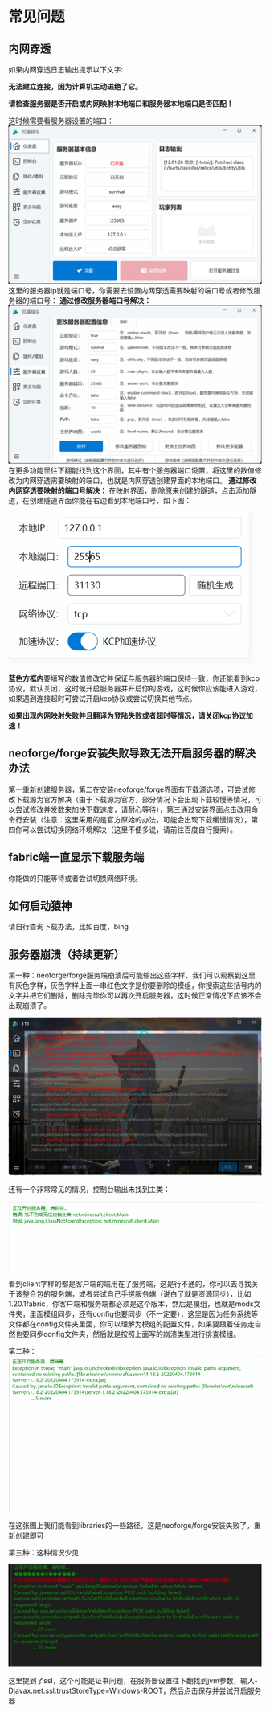 # 常见问题
## 内网穿透
如果内网穿透日志输出提示以下文字:

**无法建立连接，因为计算机主动进绝了它。**

**请检查服务器是否开启或内网映射本地端口和服务器本地端口是否匹配！**

这时候需要看服务器设置的端口：
![](./assets/server_interface.png)
这里的服务器ip就是端口号，你需要去设置内网穿透需要映射的端口号或者修改服务器的端口号：
**通过修改服务器端口号解决：**
![serve_.interface1](assets/serve_.interface1.png)
在更多功能里往下翻能找到这个界面，其中有个服务器端口设置，将这里的数值修改为内网穿透需要映射的端口，也就是内网穿透创建界面的本地端口。
**通过修改内网穿透要映射的端口号解决：**
在映射界面，删除原来创建的隧道，点击添加隧道，在创建隧道界面你能在右边看到本地端口号，如下图：

![image-20250412212214304](./assets/image-20250412212214304.png)

**蓝色方框内**要填写的数值修改它并保证与服务器的端口保持一致，你还能看到kcp协议，默认关闭，这时候开启服务器并开启你的游戏，这时候你应该能进入游戏，如果遇到连接超时可尝试开启kcp协议或尝试切换其他节点。

**如果出现内网映射失败并且翻译为登陆失败或者超时等情况，请关闭kcp协议加速！**

## neoforge/forge安装失败导致无法开启服务器的解决办法

第一重新创建服务器，第二在安装neoforge/forge界面有下载源选项，可尝试修改下载源为官方解决（由于下载源为官方，部分情况下会出现下载较慢等情况，可以尝试修改并发数来加快下载速度，请耐心等待），第三通过安装界面点击改用命令行安装（注意：这里采用的是官方原始的办法，可能会出现下载缓慢情况），第四你可以尝试切换网络环境解决（这里不便多说，请前往百度自行搜索）。

## fabric端一直显示下载服务端

你能做的只能等待或者尝试切换网络环境。

## 如何启动猿神

请自行查询下载办法，比如百度，bing

## 服务器崩溃（持续更新）

第一种：neoforge/forge服务端崩溃后可能输出这些字样，我们可以观察到这里有灰色字样，灰色字样上面一串红色文字是你要删除的模组，你搜索这些括号内的文字并把它们删除，删除完毕你可以再次开启服务器，这时候正常情况下应该不会出现崩溃了。

![d1f16ed35e44cb8097efe132096d4cfc_720](./assets/d1f16ed35e44cb8097efe132096d4cfc_720.png)

还有一个非常常见的情况，控制台输出未找到主类：

![3fdc2666bfda090fc24f235a081dacd3](./assets/3fdc2666bfda090fc24f235a081dacd3.png)

看到client字样的都是客户端的端用在了服务端，这是行不通的，你可以去寻找关于该整合包的服务端，或者尝试自己手搓服务端（说白了就是资源同步），比如1.20.1fabric，你客户端和服务端都必须是这个版本，然后是模组，也就是mods文件夹，里面模组同步，还有config也要同步（不一定要），这里是因为任务系统等文件都在config文件夹里面，你可以理解为模组的配置文件，如果要跟着任务走自然也要同步config文件夹，然后就是按照上面写的崩溃类型进行排查模组。

第二种：![f71ea21ecda8fd4c5053519559ee0dca](./assets/f71ea21ecda8fd4c5053519559ee0dca.png)

在这张图上我们能看到libraries的一些路径，这是neoforge/forge安装失败了，重新创建即可

第三种：这种情况少见

![cc5f3ba612712ef8a357420aa482e8f7](./assets/cc5f3ba612712ef8a357420aa482e8f7.png)

这里提到了ssl，这个可能是证书问题，在服务器设置往下翻找到jvm参数，输入-Djavax.net.ssl.trustStoreType=Windows-ROOT，然后点击保存并尝试开启服务器